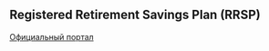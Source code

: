 ## Registered Retirement Savings Plan (RRSP)
[Официальный портал](https://www.canada.ca/en/revenue-agency/services/tax/individuals/topics/rrsps-related-plans/registered-retirement-savings-plan-rrsp.html)